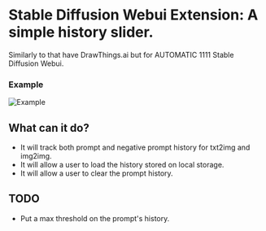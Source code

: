 # Stable Diffusion Webui Extension: A simple history slider. 

Similarly to that have DrawThings.ai but for AUTOMATIC 1111 Stable Diffusion Webui.

### Example
![Example](./img/253677295-95222051-85e9-4448-80cf-dc06fb42f309.gif "Example")

## What can it do?

- It will track both prompt and negative prompt history for txt2img and img2img.
- It will allow a user to load the history stored on local storage. 
- It will allow a user to clear the prompt history.

## TODO
- Put a max threshold on the prompt's history.

